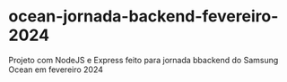 # ocean-jornada-backend-fevereiro-2024
Projeto com NodeJS  e Express feito para jornada bbackend do Samsung Ocean em fevereiro 2024
